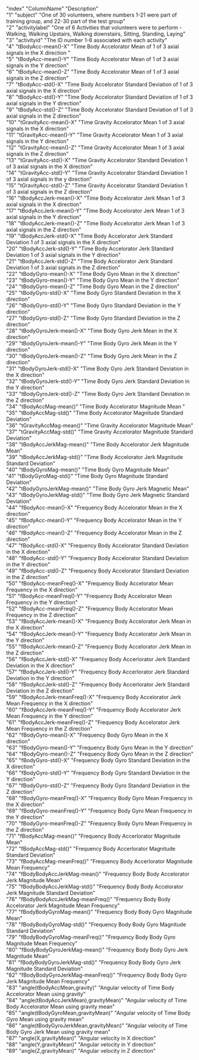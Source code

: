 "index" "ColumnName" "Description"  
"1" "subject" "One of 30 volunteers, where numbers 1-21 were part of training group, and 22-30 part of the test group"  
"2" "activitylabel" "One of 6 Activities that volunteers were to perform - Walking, Walking Upstairs, Walking downstairs, Sitting, Standing, Laying"  
"3" "activityid" "The ID number 1-6 associated with each activity"  
"4" "tBodyAcc-mean()-X" "Time Body Accelorator Mean of 1 of 3 axial signals in the X direction "  
"5" "tBodyAcc-mean()-Y" "Time Body Accelorator Mean of 1 of 3 axial signals in the Y direction"  
"6" "tBodyAcc-mean()-Z" "Time Body Accelorator Mean of 1 of 3 axial signals in the Z direction"  
"7" "tBodyAcc-std()-X" "Time Body Accelorator Standard Deviation of 1 of 3 axial signals in the X direction"  
"8" "tBodyAcc-std()-Y" "Time Body Accelorator Standard Deviation of 1 of 3 axial signals in the Y direction"  
"9" "tBodyAcc-std()-Z" "Time Body Accelorator Standard Deviation of 1 of 3 axial signals in the Z direction"    
"10" "tGravityAcc-mean()-X" "Time Gravity Accelorator Mean 1 of 3 axial signals in the X direction"  
"11" "tGravityAcc-mean()-Y" "Time Gravity Accelorator Mean 1 of 3 axial signals in the Y direction"  
"12" "tGravityAcc-mean()-Z" "Time Gravity Accelorator Mean 1 of 3 axial signals in the Z direction"  
"13" "tGravityAcc-std()-X" "Time Gravity Accelorator Standard Deviation 1 of 3 axial signals in the X direction"  
"14" "tGravityAcc-std()-Y" "Time Gravity Accelorator Standard Deviation 1 of 3 axial signals in the y direction"  
"15" "tGravityAcc-std()-Z" "Time Gravity Accelorator Standard Deviation 1 of 3 axial signals in the Z direction"  
"16" "tBodyAccJerk-mean()-X" "Time Body Accelorator Jerk Mean 1 of 3 axial signals in the X direction"  
"17" "tBodyAccJerk-mean()-Y" "Time Body Accelorator Jerk Mean 1 of 3 axial signals in the Y direction"  
"18" "tBodyAccJerk-mean()-Z" "Time Body Accelorator Jerk Mean 1 of 3 axial signals in the Z direction"  
"19" "tBodyAccJerk-std()-X" "Time Body Accelorator Jerk Standard Deviation 1 of 3 axial signals in the X direction"  
"20" "tBodyAccJerk-std()-Y" "Time Body Accelorator Jerk Standard Deviation 1 of 3 axial signals in the Y direction"  
"21" "tBodyAccJerk-std()-Z" "Time Body Accelorator Jerk Standard Deviation 1 of 3 axial signals in the Z direction"  
"22" "tBodyGyro-mean()-X" "Time Body Gyro Mean in the X direction"  
"23" "tBodyGyro-mean()-Y" "Time Body Gyro Mean in the Y direction"  
"24" "tBodyGyro-mean()-Z" "Time Body Gyro Mean in the Z direction"  
"25" "tBodyGyro-std()-X" "Time Body Gyro Standard Deviation in the X direction"  
"26" "tBodyGyro-std()-Y" "Time Body Gyro Standard Deviation in the Y direction"  
"27" "tBodyGyro-std()-Z" "Time Body Gyro Standard Deviation in the Z direction"  
"28" "tBodyGyroJerk-mean()-X" "Time Body Gyro Jerk Mean in the X direction"  
"29" "tBodyGyroJerk-mean()-Y" "Time Body Gyro Jerk Mean in the Y direction"  
"30" "tBodyGyroJerk-mean()-Z" "Time Body Gyro Jerk Mean in the Z direction"  
"31" "tBodyGyroJerk-std()-X" "Time Body Gyro Jerk Standard Deviation in the X direction"  
"32" "tBodyGyroJerk-std()-Y" "Time Body Gyro Jerk Standard Deviation in the Y direction"  
"33" "tBodyGyroJerk-std()-Z" "Time Body Gyro Jerk Standard Deviation in the Z direction"  
"34" "tBodyAccMag-mean()" "Time Body Accelorator Magnitude Mean "  
"35" "tBodyAccMag-std()" "Time Body Accelorator Magnitude Standard Deviation"  
"36" "tGravityAccMag-mean()" "Time Gravity Accelorator Magnitude Mean"  
"37" "tGravityAccMag-std()" "Time Gravity Accelorator Magnitude Standard Deviation"  
"38" "tBodyAccJerkMag-mean()" "Time Body Accelorator Jerk Magnitude Mean"  
"39" "tBodyAccJerkMag-std()" "Time Body Accelorator Jerk Magnitude Standard Deviation"  
"40" "tBodyGyroMag-mean()" "Time Body Gyro Magnitude Mean"  
"41" "tBodyGyroMag-std()" "Time Body Gyro Magnitude Standard Deviation"  
"42" "tBodyGyroJerkMag-mean()" "Time Body Gyro Jerk Magnetic Mean"  
"43" "tBodyGyroJerkMag-std()" "Time Body Gyro Jerk Magnetic Standard Deviation"  
"44" "fBodyAcc-mean()-X" "Frequency Body Accelorator Mean in the X direction"  
"45" "fBodyAcc-mean()-Y" "Frequency Body Accelorator Mean in the Y direction"  
"46" "fBodyAcc-mean()-Z" "Frequency Body Accelorator Mean in the Z direction"  
"47" "fBodyAcc-std()-X" "Frequency Body Accelorator Standard Deviation in the X direction"  
"48" "fBodyAcc-std()-Y" "Frequency Body Accelorator Standard Deviation in the Y direction"  
"49" "fBodyAcc-std()-Z" "Frequency Body Accelorator Standard Deviation in the Z direction"  
"50" "fBodyAcc-meanFreq()-X" "Frequency Body Accelorator Mean Frequency in the X direction"  
"51" "fBodyAcc-meanFreq()-Y" "Frequency Body Accelorator Mean Frequency in the Y direction"  
"52" "fBodyAcc-meanFreq()-Z" "Frequency Body Accelorator Mean Frequency in the Z direction"  
"53" "fBodyAccJerk-mean()-X" "Frequency Body Accelorator Jerk Mean in the X direction"  
"54" "fBodyAccJerk-mean()-Y" "Frequency Body Accelorator Jerk Mean in the Y direction"  
"55" "fBodyAccJerk-mean()-Z" "Frequency Body Accelorator Jerk Mean in the Z direction"  
"56" "fBodyAccJerk-std()-X" "Frequency Body Accerlorator Jerk Standard Deviation in the X direction"  
"57" "fBodyAccJerk-std()-Y" "Frequency Body Accerlorator Jerk Standard Deviation in the Y direction"  
"58" "fBodyAccJerk-std()-Z" "Frequency Body Accerlorator Jerk Standard Deviation in the Z direction"  
"59" "fBodyAccJerk-meanFreq()-X" "Frequency Body Accelorator Jerk Mean Frequency in the X direction"  
"60" "fBodyAccJerk-meanFreq()-Y" "Frequency Body Accelorator Jerk Mean Frequency in the Y direction"  
"61" "fBodyAccJerk-meanFreq()-Z" "Frequency Body Accelorator Jerk Mean Frequency in the Z direction"  
"62" "fBodyGyro-mean()-X" "Frequency Body Gyro Mean in the X direction"  
"63" "fBodyGyro-mean()-Y" "Frequency Body Gyro Mean in the Y direction"  
"64" "fBodyGyro-mean()-Z" "Frequency Body Gyro Mean in the Z direction"  
"65" "fBodyGyro-std()-X" "Frequency Body Gyro Standard Deviation in the X direction"  
"66" "fBodyGyro-std()-Y" "Frequency Body Gyro Standard Deviation in the Y direction"  
"67" "fBodyGyro-std()-Z" "Frequency Body Gyro Standard Deviation in the Z direction"  
"68" "fBodyGyro-meanFreq()-X" "Frequency Body Gyro Mean Frequency in the X direction"  
"69" "fBodyGyro-meanFreq()-Y" "Frequency Body Gyro Mean Frequency in the Y direction"  
"70" "fBodyGyro-meanFreq()-Z" "Frequency Body Gyro Mean Frequency in the Z direction"  
"71" "fBodyAccMag-mean()" "Frequency Body Accerlorator Magnitude Mean"  
"72" "fBodyAccMag-std()" "Frequency Body Accerlorator Magnitude Standard Deviation"  
"73" "fBodyAccMag-meanFreq()" "Frequency Body Accerlorator Magnitude Mean Frequency"  
"74" "fBodyBodyAccJerkMag-mean()" "Frequency Body Body Accelorator Jerk Magnitude Mean"  
"75" "fBodyBodyAccJerkMag-std()" "Frequency Body Body Accelorator Jerk Magnitude Standard Deviation"  
"76" "fBodyBodyAccJerkMag-meanFreq()" "Frequency Body Body Accelorator Jerk Magnitude Mean Frequency"  
"77" "fBodyBodyGyroMag-mean()" "Frequency Body Body Gyro Magnitude Mean"  
"78" "fBodyBodyGyroMag-std()" "Frequency Body Body Gyro Magnitude Standard Deviation"  
"79" "fBodyBodyGyroMag-meanFreq()" "Frequency Body Body Gyro Magnitude Mean Frequency"  
"80" "fBodyBodyGyroJerkMag-mean()" "Frequency Body Body Gyro Jerk Magnitude Mean"  
"81" "fBodyBodyGyroJerkMag-std()" "Frequency Body Body Gyro Jerk Magnitude Standard Deviation"  
"82" "fBodyBodyGyroJerkMag-meanFreq()" "Frequency Body Body Gyro Jerk Magnitude Mean Frequency"  
"83" "angle(tBodyAccMean,gravity)" "Angular velocity of Time Body Accelorator Mean using gravity"  
"84" "angle(tBodyAccJerkMean),gravityMean)" "Angular velocity of Time Body Accelorator Mean using gravity mean"  
"85" "angle(tBodyGyroMean,gravityMean)" "Angular velocity of Time Body Gyro Mean using gravity mean"  
"86" "angle(tBodyGyroJerkMean,gravityMean)" "Angular velocity of Time Body Gyro Jerk Mean using gravity mean"  
"87" "angle(X,gravityMean)" "Angular velocity in X direction"  
"88" "angle(Y,gravityMean)" "Angular velocity in Y direction"  
"89" "angle(Z,gravityMean)" "Angular velocity in Z direction"  
